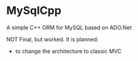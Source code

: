 # MySqlCpp
A simple C++ ORM for MySQL based on ADO.Net

NOT Final, but worked.
It is planned:
- to change the architecture to classic MVC
